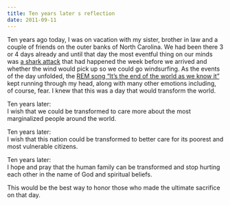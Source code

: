 ```yaml
---
title: Ten years later s reflection
date: 2011-09-11
---
```


<p>Ten years ago today, I was on vacation with my sister, brother in law and a couple of friends on the outer banks of North Carolina. We had been there 3 or 4 days already and until that day the most eventful thing on our minds was <a href="http://www.wral.com/news/local/story/159046/">a shark attack</a> that had happened the week before we arrived and whether the wind would pick up so we could go windsurfing. As the events of the day unfolded, the <a href="http://www.lyricsfreak.com/r/rem/its+the+end+of+the+world+as+we+know+it_10240320.html">REM song &#8220;It’s the end of the world as we know it&#8221;</a> kept running through my head, along with many other emotions including, of course, fear. I knew that this was a day that would transform the world.</p>

<p>Ten years later:<br />
I wish that we could be transformed to care more about the most marginalized people around the world. </p>

<p>Ten years later:<br />
I wish that this nation could be transformed to better care for its poorest and most vulnerable citizens. </p>

<p>Ten years later:<br />
I hope and pray that the human family can be transformed and stop hurting each other in the name of God and spiritual beliefs. </p>

<p>This would be the best way to honor those who made the ultimate sacrifice on that day. </p>
